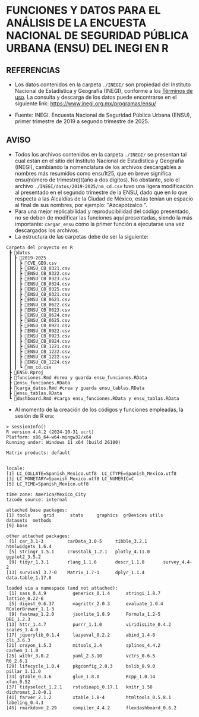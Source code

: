 # FUNCIONES Y DATOS PARA EL ANÁLISIS DE LA ENCUESTA NACIONAL DE SEGURIDAD PÚBLICA URBANA (ENSU) DEL INEGI EN R

## REFERENCIAS

- Los datos contenidos en la carpeta `./INEGI/` son propiedad del Instituto Nacional de Estadística y Geografía (INEGI), conforme a los [Términos de uso](https://www.inegi.org.mx/inegi/terminos.html). La consulta y descarga de los datos puede encontrarse en el siguiente link: https://www.inegi.org.mx/programas/ensu/

- Fuente: INEGI. Encuesta Nacional de Seguridad Pública Urbana (ENSU), primer trimestre de 2019 a segundo trimestre de 2025.

## AVISO

- Todos los archivos contenidos en la carpeta `./INEGI/` se presentan tal cual están en el sitio del Instituto Nacional de Estadística y Geografía (INEGI), cambiando la nomenclatura de los archivos descargables a nombres más resumidos como ensu1t25, que en breve significa ensu(número de trimestre)t(año a dos dígitos). No obstante, solo el archivo `./INEGI/datos/2019-2025/nm_cd.csv` tuvo una ligera modificación al presentado en el segundo trimestre de la ENSU, dado que en lo que respecta a las Alcaldías de la Ciudad de México, estas tenían un espacio al final de sus nombres, por ejemplo: "Azcapotzalco ".
- Para una mejor replicabilidad y reproducibilidad del código presentado, no se deben de modificar las funciones aquí presentadas, siendo la más importante: `cargar_ensu` como la primer función a ejecutarse una vez descargados los archivos.
- La estructura de las carpetas debe de ser la siguiente:
```
Carpeta del proyecto en R
 ┣ 📂datos
 ┃ ┣ 📂2019-2025
 ┃ ┃ ┣ 📄CVE_GEO.csv
 ┃ ┃ ┣ 📄ENSU_CB_0321.csv
 ┃ ┃ ┣ 📄ENSU_CB_0322.csv
 ┃ ┃ ┣ 📄ENSU_CB_0323.csv
 ┃ ┃ ┣ 📄ENSU_CB_0324.csv
 ┃ ┃ ┣ 📄ENSU_CB_0325.csv
 ┃ ┃ ┣ 📄ENSU_CB_0321.csv
 ┃ ┃ ┣ 📄ENSU_CB_0621.csv
 ┃ ┃ ┣ 📄ENSU_CB_0622.csv
 ┃ ┃ ┣ 📄ENSU_CB_0623.csv
 ┃ ┃ ┣ 📄ENSU_CB_0624.csv
 ┃ ┃ ┣ 📄ENSU_CB_0625.csv
 ┃ ┃ ┣ 📄ENSU_CB_0921.csv
 ┃ ┃ ┣ 📄ENSU_CB_0922.csv
 ┃ ┃ ┣ 📄ENSU_CB_0923.csv
 ┃ ┃ ┣ 📄ENSU_CB_0924.csv
 ┃ ┃ ┣ 📄ENSU_CB_1221.csv
 ┃ ┃ ┣ 📄ENSU_CB_1222.csv
 ┃ ┃ ┣ 📄ENSU_CB_1222.csv
 ┃ ┃ ┣ 📄ENSU_CB_1224.csv
 ┃ ┃ ┗ 📄nm_cd.csv
 ┣ 📄ENSU.Rproj
 ┣ 📄funciones.Rmd #crea y guarda ensu_funciones.RData
 ┣ 📄ensu_funciones.RData
 ┣ 📄carga_datos.Rmd #crea y guarda ensu_tablas.RData
 ┣ 📄ensu_tablas.RData
 ┗ 📄dashboard.Rmd #carga ensu_funciones.RData y ensu_tablas.RData
```
- Al momento de la creación de los códigos y funciones empleadas, la sesión de R era:

```
> sessionInfo()
R version 4.4.2 (2024-10-31 ucrt)
Platform: x86_64-w64-mingw32/x64
Running under: Windows 11 x64 (build 26100)

Matrix products: default


locale:
[1] LC_COLLATE=Spanish_Mexico.utf8  LC_CTYPE=Spanish_Mexico.utf8   
[3] LC_MONETARY=Spanish_Mexico.utf8 LC_NUMERIC=C                   
[5] LC_TIME=Spanish_Mexico.utf8    

time zone: America/Mexico_City
tzcode source: internal

attached base packages:
[1] tools     grid      stats     graphics  grDevices utils     datasets  methods  
[9] base     

other attached packages:
 [1] car_3.1-3         carData_3.0-5     tibble_3.2.1      htmlwidgets_1.6.4
 [5] stringr_1.5.1     crosstalk_1.2.1   plotly_4.11.0     ggplot2_3.5.2    
 [9] tidyr_1.3.1       rlang_1.1.6       descr_1.1.8       survey_4.4-2     
[13] survival_3.7-0    Matrix_1.7-1      dplyr_1.1.4       data.table_1.17.8

loaded via a namespace (and not attached):
 [1] sass_0.4.9          generics_0.1.4      stringi_1.8.7       lattice_0.22-6     
 [5] digest_0.6.37       magrittr_2.0.3      evaluate_1.0.4      RColorBrewer_1.1-3 
 [9] fastmap_1.2.0       jsonlite_1.8.9      Formula_1.2-5       DBI_1.2.3          
[13] httr_1.4.7          purrr_1.1.0         viridisLite_0.4.2   scales_1.4.0       
[17] jquerylib_0.1.4     lazyeval_0.2.2      abind_1.4-8         cli_3.6.3          
[21] crayon_1.5.3        mitools_2.4         splines_4.4.2       cachem_1.1.0       
[25] withr_3.0.2         yaml_2.3.10         vctrs_0.6.5         R6_2.6.1           
[29] lifecycle_1.0.4     pkgconfig_2.0.3     bslib_0.9.0         pillar_1.11.0      
[33] gtable_0.3.6        glue_1.8.0          Rcpp_1.0.14         xfun_0.52          
[37] tidyselect_1.2.1    rstudioapi_0.17.1   knitr_1.50          dichromat_2.0-0.1  
[41] farver_2.1.2        xtable_1.8-4        htmltools_0.5.8.1   labeling_0.4.3     
[45] rmarkdown_2.29      compiler_4.4.2      flexdashboard_0.6.2
```
